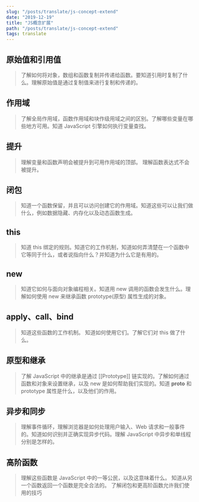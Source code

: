 ```yaml
---
slug: "/posts/translate/js-concept-extend"
date: "2019-12-19"
title: "JS概念扩展"
path: "/posts/translate/js-concept-extend"
tags: translate
---
```


## 原始值和引用值

> 了解如何将对象，数组和函数复制并传递给函数。要知道引用时复制了什么。理解原始值是通过复制值来进行复制和传递的。


## 作用域

> 了解全局作用域，函数作用域和块作级用域之间的区别。了解哪些变量在哪些地方可用。知道 JavaScript 引擎如何执行变量查找。

## 提升

> 理解变量和函数声明会被提升到可用作用域的顶部。 理解函数表达式不会被提升。

## 闭包

>  知道一个函数保留，并且可以访问创建它的作用域。知道这些可以让我们做什么，例如数据隐藏、内存化以及动态函数生成。

## this

> 知道 this 绑定的规则。知道它的工作机制，知道如何弄清楚在一个函数中它等同于什么，或者说指向什么？并知道为什么它是有用的。

## new

> 知道它如何与面向对象编程相关。知道用 new 调用的函数会发生什么。理解如何使用 new 来继承函数 prototype(原型) 属性生成的对象。

## apply、call、bind

> 知道这些函数的工作机制。 知道如何使用它们。了解它们对 this 做了什么。

## 原型和继承

> 了解 JavaScript 中的继承是通过 [[Prototype]] 链实现的。了解如何通过函数和对象来设置继承，以及 new 是如何帮助我们实现的。知道 __proto__ 和 prototype 属性是什么，以及他们的作用。

## 异步和同步

> 理解事件循环，理解浏览器是如何处理用户输入、Web 请求和一般事件的。知道如何识别并正确实现异步代码。理解 JavaScript 中异步和单线程分别是怎样的。

## 高阶函数

> 理解这些函数是 JavaScript 中的一等公民，以及这意味着什么。 知道从另一个函数返回一个函数是完全合法的。 了解闭包和更高阶函数允许我们使用的技巧